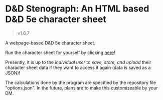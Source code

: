 # D&D Stenograph: An HTML based D&D 5e character sheet

> v1.6.7

A webpage-based D&D 5e character sheet.

Run the character sheet for yourself by clicking [here](https://ironbatman2715.github.io/DND-Stenograph/)!

Presently, it is up to the _individual user_ to _save, store, and upload_ their character sheet data if they want to access it again (data is saved as a JSON)!

The calculations done by the program are specified by the repository file "options.json". In the future, plans are to make this customizeable by your DM.
